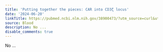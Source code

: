 ```yaml
---
title: 'Putting together the pieces: CAR into CD3ζ locus'
date: '2024-06-20'
linkTitle: https://pubmed.ncbi.nlm.nih.gov/38900473/?utm_source=curl&utm_medium=rss&utm_campaign=journals&utm_content=7603509&fc=None&ff=20240620182039&v=2.18.0.post9+e462414
source: Blood
description: No ...
disable_comments: true
---
```

No ...